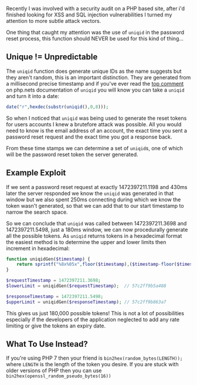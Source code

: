 


Recently I was involved with a security audit on a PHP based site, after i'd finished looking for XSS and SQL injection vulnerabilities I turned my attention to more subtle attack vectors.

One thing that caught my attention was the use of `uniqid` in the password reset process, this function should NEVER be used for this kind of thing...

<!-- more -->

## Unique != Unpredictable

The `uniqid` function does generate unique IDs as the name suggests but they aren't random, this is an important distinction. They are generated from a millisecond precise timestamp and if you've ever read the [top comment](http://php.net/manual/en/function.uniqid.php#95001) on php.nets documentation of `uniqid` you will know you can take a `uniqid` and turn it into a date:

```php
date("r",hexdec(substr(uniqid(),0,8)));
```

So when I noticed that `uniqid` was being used to generate the reset tokens for users accounts I knew a brutefore attack was possible. All you would need to know is the email address of an account, the exact time you sent a password reset request and the exact time you got a response back.

From these time stamps we can determine a set of `uniqid`s, one of which will be the password reset token the server generated.

## Example Exploit

If we sent a password reset request at exactly 1472397211.1198 and 430ms later the server responded we know the `uniqid` was generated in that window but we also spent 250ms connecting during which we know the token wasn't generated, so that we can add that to our start timestamp to narrow the search space.

So we can conclude that `uniqid` was called between 1472397211.3698 and 1472397211.5498, just a 180ms window, we can now procedurally generate all the possible tokens. As `uniqid` returns tokens in a hexadecimal format the easiest method is to determine the upper and lower limits then increment in hexadecimal:

```php
function uniqidGen($timestamp) {
	return sprintf("%8x%05x",floor($timestamp),($timestamp-floor($timestamp))*1000000));
}

$requestTimestamp = 1472397211.3698;
$lowerLimit = uniqidGen($requestTimestamp);	 // 57c2ff9b5a488

$responseTimestamp = 1472397211.5498;
$upperLimit = uniqidGen($responseTimestamp); // 57c2ff9b863a7
```

This gives us just 180,000 possible tokens! This is not a lot of possibilities especially if the developers of the application neglected to add any rate limiting or give the tokens an expiry date.

## What To Use Instead?

If you're using PHP 7 then your friend is `bin2hex(random_bytes(LENGTH));` where `LENGTH` is the length of the token you desire. If you are stuck with older versions of PHP then you can use `bin2hex(openssl_random_pseudo_bytes(16))`